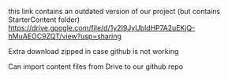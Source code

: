 this link contains an outdated version of our project (but contains StarterContent folder)
https://drive.google.com/file/d/1y2I9JyUbldHP7A2uEKjQ-hMuAEOC9ZQT/view?usp=sharing

Extra download zipped in case github is not working

Can import content files from Drive to our github repo

